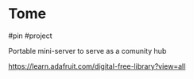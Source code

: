 # Tome

#pin #project

Portable mini-server to serve as a comunity hub 

https://learn.adafruit.com/digital-free-library?view=all